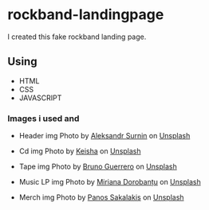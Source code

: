 # rockband-landingpage
I created this fake rockband landing page.

## Using 
- HTML
- CSS
- JAVASCRIPT

### Images i used and 
- Header img
Photo by <a href="https://unsplash.com/pt-br/@franky4fingers?utm_source=unsplash&utm_medium=referral&utm_content=creditCopyText">Aleksandr Surnin</a> on <a href="https://unsplash.com/s/photos/rockband?utm_source=unsplash&utm_medium=referral&utm_content=creditCopyText">Unsplash</a>
  
- Cd img
Photo by <a href="https://unsplash.com/@keish_c?utm_source=unsplash&utm_medium=referral&utm_content=creditCopyText">Keisha</a> on <a href="https://unsplash.com/photos/SWSUetqJQh0?utm_source=unsplash&utm_medium=referral&utm_content=creditCopyText">Unsplash</a>
  
- Tape img
Photo by <a href="https://unsplash.com/@bdilla810?utm_source=unsplash&utm_medium=referral&utm_content=creditCopyText">Bruno Guerrero</a> on <a href="https://unsplash.com/photos/iZnHqKPfF7A?utm_source=unsplash&utm_medium=referral&utm_content=creditCopyText">Unsplash</a>

- Music LP img
Photo by <a href="https://unsplash.com/@mirianaa_?utm_source=unsplash&utm_medium=referral&utm_content=creditCopyText">Miriana Dorobanțu</a> on <a href="https://unsplash.com/s/photos/music-lp?utm_source=unsplash&utm_medium=referral&utm_content=creditCopyText">Unsplash</a>
  
- Merch img
Photo by <a href="https://unsplash.com/@meymigrou?utm_source=unsplash&utm_medium=referral&utm_content=creditCopyText">Panos Sakalakis</a> on <a href="https://unsplash.com/photos/WJQqRcirVag?utm_source=unsplash&utm_medium=referral&utm_content=creditCopyText">Unsplash</a>
  
